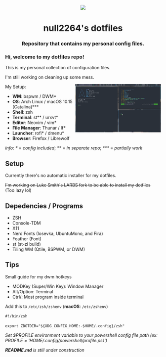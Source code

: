 <p align="center">
  <a href="https://github.com/null2264/dotfiles"><img width="25%" src="https://github.com/null2264.png"></img></a>
</p>
<h1 align="center">null2264's dotfiles</h1>
<h3 align="center">
Repository that contains my personal config files.
</h3>

### Hi, welcome to my dotfiles repo!
This is my personal collection of configuration files.

I'm still working on cleaning up some mess.

<img align="right" width="55%" src='https://raw.githubusercontent.com/null2264/null2264/master/assets/07-26-20.17%3A19%3A32.1366x768.Zi.png'></img>
My Setup:

- **WM**: bspwm / DWM\*
- **OS**: Arch Linux / macOS 10.15 (Catalina)\*\*\*
- **Shell**: zsh
- **Terminal**: st\*\* / urxvt\*
- **Editor**: Neovim / vim\*
- **File Manager**: Thunar / lf\*
- **Launcher**: rofi\* / dmenu\*
- **Browser**: Firefox / Librewolf

*info*: *\** = *config included*; *\*\** = *in separate repo*; *\*\*\** = *partially work*

## Setup
Currently there's no automatic installer for my dotfiles.

~~I'm working on Luke Smith's LARBS fork to be able to install my dotfiles~~ (Too lazy lol)

## Depedencies / Programs
- ZSH
- Console-TDM
- X11
- Nerd Fonts (Iosevka, UbuntuMono, and Fira)
- Feather (Font)
- st (st-zi build)
- Tiling WM (Qtile, BSPWM, or DWM)

## Tips

Small guide for my dwm hotkeys
- MODKey (Super/Win Key): Window Manager
- Alt/Option: Terminal
- Ctrl/: Most program inside terminal

Add this to `/etc/zsh/zshenv` (**macOS**: `/etc/zshenv`)

```Shell
#!/bin/zsh

export ZDOTDIR="${XDG_CONFIG_HOME:-$HOME/.config}/zsh"
```
*Set $PROFILE environment variable to your powershell config file path (ex: $PROFILE='$HOME/.config/powershell/profile.ps1')*

***README.md** is still under construction*
